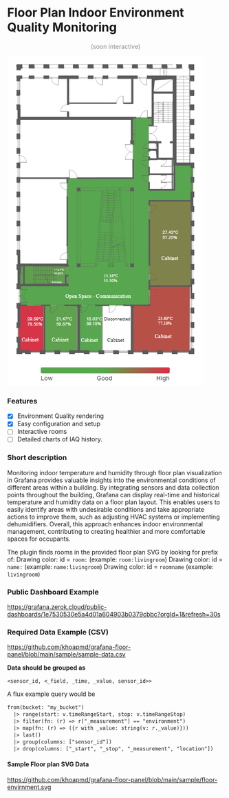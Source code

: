 # Floor Plan Indoor Environment Quality Monitoring
<p style="text-align:center; opacity: 0.5">(soon interactive)</p>

![img.png](https://github.com/khoapmd/grafana-floor-panel/blob/main/sample/floor-environment.png?raw=true)

### Features
- [x] Environment Quality rendering
- [x] Easy configuration and setup
- [ ] Interactive rooms
- [ ] Detailed charts of IAQ history.

### Short description
Monitoring indoor temperature and humidity through floor plan visualization in Grafana provides valuable insights into the environmental conditions of different areas within a building. By integrating sensors and data collection points throughout the building, Grafana can display real-time and historical temperature and humidity data on a floor plan layout.
This enables users to easily identify areas with undesirable conditions and take appropriate actions to improve them, such as adjusting HVAC systems or implementing dehumidifiers. Overall, this approach enhances indoor environmental management, contributing to creating healthier and more comfortable spaces for occupants.

The plugin finds rooms in the provided floor plan SVG by looking for prefix of:
Drawing color: id = `room:` (example: `room:livingroom`)
Drawing color: id = `name:` (example: `name:livingroom`) 
Drawing color: id = `roomname` (example: `livingroom`) 

### Public Dashboard Example
https://grafana.zerok.cloud/public-dashboards/1e7530530e5a4d01a604903b0379cbbc?orgId=1&refresh=30s

### Required Data Example (CSV)
https://github.com/khoapmd/grafana-floor-panel/blob/main/sample/sample-data.csv

**Data should be grouped as**
```
<sensor_id, <_field, _time, _value, sensor_id>>
```

A flux example query would be
```flux
from(bucket: "my_bucket")
  |> range(start: v.timeRangeStart, stop: v.timeRangeStop)
  |> filter(fn: (r) => r["_measurement"] == "environment")
  |> map(fn: (r) => ({r with _value: string(v: r._value)}))
  |> last()
  |> group(columns: ["sensor_id"])
  |> drop(columns: ["_start", "_stop", "_measurement", "location"])
```

#### Sample Floor plan SVG Data
https://github.com/khoapmd/grafana-floor-panel/blob/main/sample/floor-envirnment.svg
